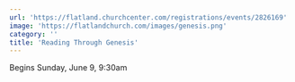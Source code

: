 ```yaml
---
url: 'https://flatland.churchcenter.com/registrations/events/2826169'
image: 'https://flatlandchurch.com/images/genesis.png'
category: ''
title: 'Reading Through Genesis'
---
```


Begins Sunday, June 9, 9:30am

